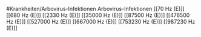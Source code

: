 #Krankheiten/Arbovirus-Infektionen
Arbovirus-Infektionen
[[70 Hz (E)]]
[[680 Hz (E)]]
[[2330 Hz (E)]]
[[35000 Hz (E)]]
[[87500 Hz (E)]]
[[476500 Hz (E)]]
[[527000 Hz (E)]]
[[667000 Hz (E)]]
[[753230 Hz (E)]]
[[987230 Hz (E)]]